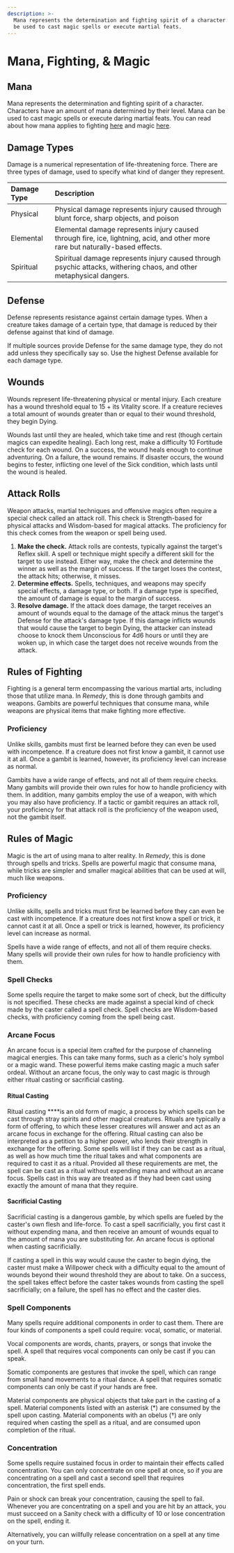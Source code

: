 ```yaml
---
description: >-
  Mana represents the determination and fighting spirit of a character. Mana can
  be used to cast magic spells or execute martial feats.
---
```


# Mana, Fighting, & Magic

## Mana <a id="mana"></a>

Mana represents the determination and fighting spirit of a character. Characters have an amount of mana determined by their level. Mana can be used to cast magic spells or execute daring martial feats. You can read about how mana applies to fighting [here](mana-fighting-and-magic.md#rules-of-fighting) and magic [here](mana-fighting-and-magic.md#rules-of-magic).

## Damage Types

Damage is a numerical representation of life-threatening force. There are three types of damage, used to specify what kind of danger they represent.

| Damage Type | Description |
| :--- | :--- |
| Physical | Physical damage represents injury caused through blunt force, sharp objects, and poison |
| Elemental | Elemental damage represents injury caused through fire, ice, lightning, acid, and other more rare but naturally-based effects. |
| Spiritual | Spiritual damage represents injury caused through psychic attacks, withering chaos, and other metaphysical dangers. |

## Defense

Defense represents resistance against certain damage types. When a creature takes damage of a certain type, that damage is reduced by their defense against that kind of damage.

If multiple sources provide Defense for the same damage type, they do not add unless they specifically say so. Use the highest Defense available for each damage type.

## Wounds

Wounds represent life-threatening physical or mental injury. Each creature has a wound threshold equal to 15 + its Vitality score. If a creature recieves a total amount of wounds greater than or equal to their wound threshold, they begin Dying.

Wounds last until they are healed, which take time and rest \(though certain magics can expedite healing\). Each long rest, make a difficulty 10 Fortitude check for each wound. On a success, the wound heals enough to continue adventuring. On a failure, the wound remains. If disaster occurs, the wound begins to fester, inflicting one level of the Sick condition, which lasts until the wound is healed.

## Attack Rolls

Weapon attacks, martial techniques and offensive magics often require a special check called an attack roll. This check is Strength-based for physical attacks and Wisdom-based for magical attacks. The proficiency for this check comes from the weapon or spell being used.

1. **Make the check.** Attack rolls are contests, typically against the target's Reflex skill. A spell or technique might specify a different skill for the target to use instead. Either way, make the check and determine the winner as well as the margin of success. If the target loses the contest, the attack hits; otherwise, it misses.
2. **Determine effects.** Spells, techniques, and weapons may specify special effects, a damage type, or both. If a damage type is specified, the amount of damage is equal to the margin of success.
3. **Resolve damage.** If the attack does damage, the target receives an amount of wounds equal to the damage of the attack minus the target's Defense for the attack's damage type. If this damage inflicts wounds that would cause the target to begin Dying, the attacker can instead choose to knock them Unconscious for 4d6 hours or until they are woken up, in which case the target does not receive wounds from the attack.

## Rules of Fighting

Fighting is a general term encompassing the various martial arts, including those that utilize mana. In _Remedy_, this is done through gambits and weapons. Gambits are powerful techniques that consume mana, while weapons are physical items that make fighting more effective.

### Proficiency

Unlike skills, gambits must first be learned before they can even be used with incompetence. If a creature does not first know a gambit, it cannot use it at all. Once a gambit is learned, however, its proficiency level can increase as normal.

Gambits have a wide range of effects, and not all of them require checks. Many gambits will provide their own rules for how to handle proficiency with them. In addition, many gambits employ the use of a weapon, with which you may also have proficiency. If a tactic or gambit requires an attack roll, your proficiency for that attack roll is the proficiency of the weapon used, not the gambit itself.

## Rules of Magic

Magic is the art of using mana to alter reality. In _Remedy_, this is done through spells and tricks. Spells are powerful magic that consume mana, while tricks are simpler and smaller magical abilities that can be used at will, much like weapons.

### Proficiency

Unlike skills, spells and tricks must first be learned before they can even be cast with incompetence. If a creature does not first know a spell or trick, it cannot cast it at all. Once a spell or trick is learned, however, its proficiency level can increase as normal.

Spells have a wide range of effects, and not all of them require checks. Many spells will provide their own rules for how to handle proficiency with them.

### Spell Checks

Some spells require the target to make some sort of check, but the difficulty is not specified. These checks are made against a special kind of check made by the caster called a spell check. Spell checks are Wisdom-based checks, with proficiency coming from the spell being cast.

### Arcane Focus

An arcane focus is a special item crafted for the purpose of channeling magical energies. This can take many forms, such as a cleric's holy symbol or a magic wand. These powerful items make casting magic a much safer ordeal. Without an arcane focus, the only way to cast magic is through either ritual casting or sacrificial casting.

#### Ritual Casting

Ritual casting ****is an old form of magic, a process by which spells can be cast through stray spirits and other magical creatures. Rituals are typically a form of offering, to which these lesser creatures will answer and act as an arcane focus in exchange for the offering. Ritual casting can also be interpreted as a petition to a higher power, who lends their strength in exchange for the offering. Some spells will list if they can be cast as a ritual, as well as how much time the ritual takes and what components are required to cast it as a ritual. Provided all these requirements are met, the spell can be cast as a ritual without expending mana and without an arcane focus. Spells cast in this way are treated as if they had been cast using exactly the amount of mana that they require.

#### Sacrificial Casting

Sacrificial casting is a dangerous gamble, by which spells are fueled by the caster's own flesh and life-force. To cast a spell sacrificially, you first cast it without expending mana, and then receive an amount of wounds equal to the amount of mana you are substituting for. An arcane focus is optional when casting sacrificially.

If casting a spell in this way would cause the caster to begin dying, the caster must make a Willpower check with a difficulty equal to the amount of wounds beyond their wound threshold they are about to take. On a success, the spell takes effect before the caster takes wounds from casting the spell sacrificially; on a failure, the spell has no effect and the caster dies.

### Spell Components

Many spells require additional components in order to cast them. There are four kinds of components a spell could require: vocal, somatic, or material.

Vocal components are words, chants, prayers, or songs that invoke the spell. A spell that requires vocal components can only be cast if you can speak.

Somatic components are gestures that invoke the spell, which can range from small hand movements to a ritual dance. A spell that requires somatic components can only be cast if your hands are free.

Material components are physical objects that take part in the casting of a spell. Material components listed with an asterisk \(\*\) are consumed by the spell upon casting. Material components with an obelus \(†\) are only required when casting the spell as a ritual, and are consumed upon completion of the ritual.

### Concentration

Some spells require sustained focus in order to maintain their effects called concentration. You can only concentrate on one spell at once, so if you are concentrating on a spell and cast a second spell that requires concentration, the first spell ends.

Pain or shock can break your concentration, causing the spell to fail. Whenever you are concentrating on a spell and you are hit by an attack, you must succeed on a Sanity check with a difficulty of 10 or lose concentration on the spell, ending it.

Alternatively, you can willfully release concentration on a spell at any time on your turn.

